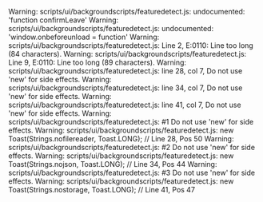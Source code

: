 Warning: scripts/ui/backgroundscripts/featuredetect.js: undocumented: 'function confirmLeave'
Warning: scripts/ui/backgroundscripts/featuredetect.js: undocumented: 'window.onbeforeunload = function'
Warning: scripts/ui/backgroundscripts/featuredetect.js: Line 2, E:0110: Line too long (84 characters).
Warning: scripts/ui/backgroundscripts/featuredetect.js: Line 9, E:0110: Line too long (89 characters).
Warning: scripts/ui/backgroundscripts/featuredetect.js: line 28, col 7, Do not use 'new' for side effects.
Warning: scripts/ui/backgroundscripts/featuredetect.js: line 34, col 7, Do not use 'new' for side effects.
Warning: scripts/ui/backgroundscripts/featuredetect.js: line 41, col 7, Do not use 'new' for side effects.
Warning: scripts/ui/backgroundscripts/featuredetect.js:  #1 Do not use 'new' for side effects.
Warning: scripts/ui/backgroundscripts/featuredetect.js:     new Toast(Strings.nofilereader, Toast.LONG); // Line 28, Pos 50
Warning: scripts/ui/backgroundscripts/featuredetect.js:  #2 Do not use 'new' for side effects.
Warning: scripts/ui/backgroundscripts/featuredetect.js:     new Toast(Strings.nojson, Toast.LONG); // Line 34, Pos 44
Warning: scripts/ui/backgroundscripts/featuredetect.js:  #3 Do not use 'new' for side effects.
Warning: scripts/ui/backgroundscripts/featuredetect.js:     new Toast(Strings.nostorage, Toast.LONG); // Line 41, Pos 47
